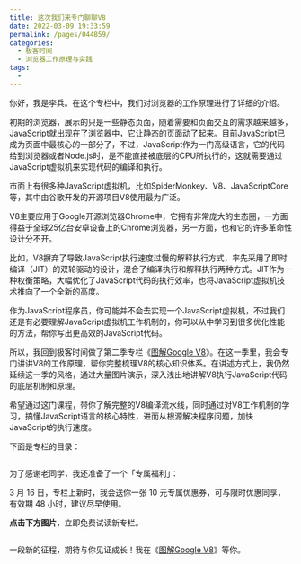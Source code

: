 ```yaml
---
title: 这次我们来专门聊聊V8
date: 2022-03-09 19:33:59
permalink: /pages/044859/
categories:
  - 极客时间
  - 浏览器工作原理与实践
tags:
  - 
---
```

<p>你好，我是李兵。在这个专栏中，我们对浏览器的工作原理进行了详细的介绍。</p><p>初期的浏览器，展示的只是一些静态页面，随着需要和页面交互的需求越来越多，JavaScript就出现在了浏览器中，它让静态的页面动了起来。目前JavaScript已成为页面中最核心的一部分了，不过，JavaScript作为一门高级语言，它的代码给到浏览器或者Node.js时，是不能直接被底层的CPU所执行的，这就需要通过JavaScript虚拟机来实现代码的编译和执行。</p><p>市面上有很多种JavaScript虚拟机，比如SpiderMonkey、V8、JavaScriptCore等，其中由谷歌开发的开源项目V8使用最为广泛。</p><p>V8主要应用于Google开源浏览器Chrome中，它拥有非常庞大的生态圈，一方面得益于全球25亿台安卓设备上的Chrome浏览器，另一方面，也和它的许多革命性设计分不开。</p><p>比如，V8摒弃了导致JavaScript执行速度过慢的解释执行方式，率先采用了即时编译（JIT）的双轮驱动的设计，混合了编译执行和解释执行两种方式。JIT作为一种权衡策略，大幅优化了JavaScript代码的执行效率，也将JavaScript虚拟机技术推向了一个全新的高度。</p><!-- [[[read_end]]] --><p>作为JavaScript程序员，你可能并不会去实现一个JavaScript虚拟机，不过我们还是有必要理解JavaScript虚拟机工作机制的，你可以从中学习到很多优化性能的方法，帮你写出更高效的JavaScript代码。</p><p>所以，我回到极客时间做了第二季专栏《<a href="https://time.geekbang.org/column/intro/296?utm_term=zeusOVYAE&utm_source=app&utm_medium=geektime&utm_campaign=296-presell&utm_content=liulanqizhuanlan0316">图解Google V8</a>》。在这一季里，我会专门讲讲V8的工作原理，帮你完整梳理V8的核心知识体系。在讲述方式上，我仍然延续这一季的风格，通过大量图片演示，深入浅出地讲解V8执行JavaScript代码的底层机制和原理。</p><p>希望通过这门课程，带你了解完整的V8编译流水线，同时通过对V8工作机制的学习，搞懂JavaScript语言的核心特性，进而从根源解决程序问题，加快JavaScript的执行速度。</p><p>下面是专栏的目录：</p><p><img src="https://static001.geekbang.org/resource/image/2c/a1/2cb0c3abcb6d7683df56353ac33beca1.jpg" alt=""></p><p>为了感谢老同学，我还准备了一个「<span class="orange">专属福利</span>」：</p><p>3 月 16 日，专栏上新时，我会送你一张 <span class="orange">10 元专属优惠券</span>，可与限时优惠同享，<span class="orange">有效期 48 小时</span>，建议尽早使用。</p><p><strong>点击下方图片</strong>，立即免费试读新专栏。</p><p><a href="https://time.geekbang.org/column/intro/296?utm_term=zeusOVYAE&utm_source=app&utm_medium=geektime&utm_campaign=296-presell&utm_content=liulanqizhuanlan0316"><img src="https://static001.geekbang.org/resource/image/c4/c4/c485757bed7d2269fe02048011a5f5c4.jpg" alt=""></a></p><p>一段新的征程，期待与你见证成长！我在《<a href="https://time.geekbang.org/column/intro/296?utm_term=zeusOVYAE&utm_source=app&utm_medium=geektime&utm_campaign=296-presell&utm_content=liulanqizhuanlan0316">图解Google V8</a>》等你。</p>